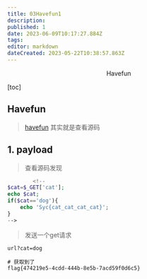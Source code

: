 ```yaml
---
title: 03Havefun1
description: 
published: 1
date: 2023-06-09T10:17:27.884Z
tags: 
editor: markdown
dateCreated: 2023-05-22T10:38:57.863Z
---
```


<center>Havefun</center>



[toc]

## Havefun

> [havefun](https://buuoj.cn/challenges#[%E6%9E%81%E5%AE%A2%E5%A4%A7%E6%8C%91%E6%88%98%202019]Havefun)  其实就是查看源码



## 1. payload

> 查看源码发现

```php
        <!--
$cat=$_GET['cat'];
echo $cat;
if($cat=='dog'){
    echo 'Syc{cat_cat_cat_cat}';
}
-->
```

> 发送一个get请求

```shell
url?cat=dog

# 获取到了
flag{474219e5-4cdd-444b-8e5b-7acd59f0d6c5}
```





